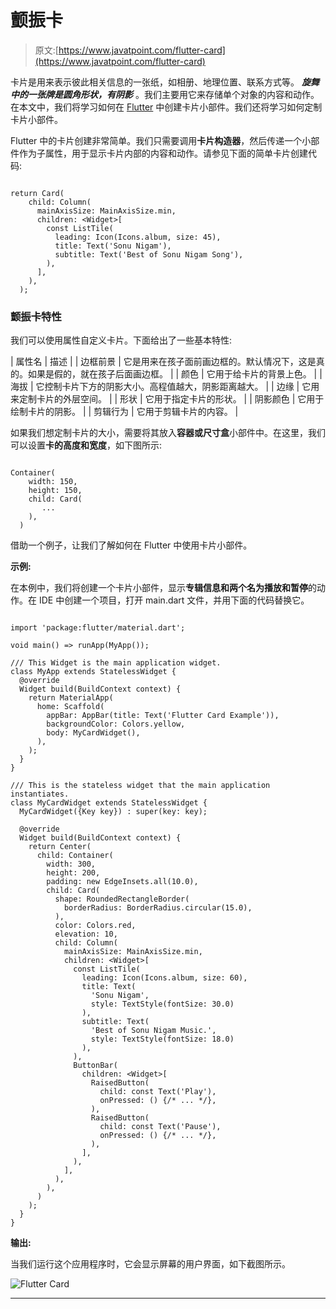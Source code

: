 # 颤振卡

> 原文:[https://www.javatpoint.com/flutter-card](https://www.javatpoint.com/flutter-card)

卡片是用来表示彼此相关信息的一张纸，如相册、地理位置、联系方式等。 ***旋舞中的一张牌是圆角形状，有阴影*** 。我们主要用它来存储单个对象的内容和动作。在本文中，我们将学习如何在 [Flutter](https://www.javatpoint.com/flutter) 中创建卡片小部件。我们还将学习如何定制卡片小部件。

Flutter 中的卡片创建非常简单。我们只需要调用**卡片构造器**，然后传递一个小部件作为子属性，用于显示卡片内部的内容和动作。请参见下面的简单卡片创建代码:

```

return Card(
    child: Column(
      mainAxisSize: MainAxisSize.min,
      children: <Widget>[
        const ListTile(
          leading: Icon(Icons.album, size: 45),
          title: Text('Sonu Nigam'),
          subtitle: Text('Best of Sonu Nigam Song'),
        ),
      ],
    ),
  );

```

### 颤振卡特性

我们可以使用属性自定义卡片。下面给出了一些基本特性:

| 属性名 | 描述 |
| 边框前景 | 它是用来在孩子面前画边框的。默认情况下，这是真的。如果是假的，就在孩子后面画边框。 |
| 颜色 | 它用于给卡片的背景上色。 |
| 海拔 | 它控制卡片下方的阴影大小。高程值越大，阴影距离越大。 |
| 边缘 | 它用来定制卡片的外层空间。 |
| 形状 | 它用于指定卡片的形状。 |
| 阴影颜色 | 它用于绘制卡片的阴影。 |
| 剪辑行为 | 它用于剪辑卡片的内容。 |

如果我们想定制卡片的大小，需要将其放入**容器或尺寸盒**小部件中。在这里，我们可以设置**卡的高度和宽度**，如下图所示:

```

Container(
    width: 150,
    height: 150,
    child: Card(
       ...
    ),
  )

```

借助一个例子，让我们了解如何在 Flutter 中使用卡片小部件。

**示例:**

在本例中，我们将创建一个卡片小部件，显示**专辑信息和两个名为播放和暂停**的动作。在 IDE 中创建一个项目，打开 main.dart 文件，并用下面的代码替换它。

```

import 'package:flutter/material.dart';

void main() => runApp(MyApp());

/// This Widget is the main application widget.
class MyApp extends StatelessWidget {
  @override
  Widget build(BuildContext context) {
    return MaterialApp(
      home: Scaffold(
        appBar: AppBar(title: Text('Flutter Card Example')),
        backgroundColor: Colors.yellow,
        body: MyCardWidget(),
      ),
    );
  }
}

/// This is the stateless widget that the main application instantiates.
class MyCardWidget extends StatelessWidget {
  MyCardWidget({Key key}) : super(key: key);

  @override
  Widget build(BuildContext context) {
    return Center(
      child: Container(
        width: 300,
        height: 200,
        padding: new EdgeInsets.all(10.0),
        child: Card(
          shape: RoundedRectangleBorder(
            borderRadius: BorderRadius.circular(15.0),
          ),
          color: Colors.red,
          elevation: 10,
          child: Column(
            mainAxisSize: MainAxisSize.min,
            children: <Widget>[
              const ListTile(
                leading: Icon(Icons.album, size: 60),
                title: Text(
                  'Sonu Nigam',
                  style: TextStyle(fontSize: 30.0)
                ),
                subtitle: Text(
                  'Best of Sonu Nigam Music.',
                  style: TextStyle(fontSize: 18.0)
                ),
              ),
              ButtonBar(
                children: <Widget>[
                  RaisedButton(
                    child: const Text('Play'),
                    onPressed: () {/* ... */},
                  ),
                  RaisedButton(
                    child: const Text('Pause'),
                    onPressed: () {/* ... */},
                  ),
                ],
              ),
            ],
          ),
        ),
      )
    );
  }
}

```

**输出:**

当我们运行这个应用程序时，它会显示屏幕的用户界面，如下截图所示。

![Flutter Card](../Images/38d8039da8760c134bfb5e0f220cc310.png)

* * *